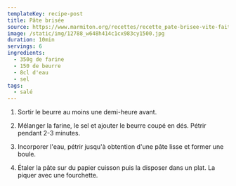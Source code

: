 ```yaml
---
templateKey: recipe-post
title: Pâte brisée
source: https://www.marmiton.org/recettes/recette_pate-brisee-vite-faite_31639.aspx
image: /static/img/12788_w648h414c1cx983cy1500.jpg
duration: 10min
servings: 6
ingredients:
  - 350g de farine
  - 150 de beurre
  - 8cl d'eau
  - sel
tags:
  - salé
---
```

1. Sortir le beurre au moins une demi-heure avant.

2. Mélanger la farine, le sel et ajouter le beurre coupé en dés. Pétrir pendant 2-3 minutes.

3. Incorporer l'eau, pétrir jusqu'à obtention d'une pâte lisse et former une boule.

4. Étaler la pâte sur du papier cuisson puis la disposer dans un plat. La piquer avec une fourchette.